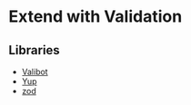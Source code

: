 # Extend with Validation

## Libraries

- [Valibot](./valibot.md)
- [Yup](./yup.md)
- [zod](./zod.md)
